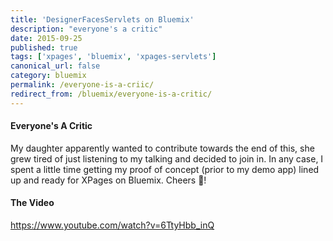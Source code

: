 ```yaml
---
title: 'DesignerFacesServlets on Bluemix'
description: "everyone's a critic"
date: 2015-09-25
published: true
tags: ['xpages', 'bluemix', 'xpages-servlets']
canonical_url: false
category: bluemix
permalink: /everyone-is-a-criic/
redirect_from: /bluemix/everyone-is-a-critic/
---
```


#### Everyone's A Critic

My daughter apparently wanted to contribute towards the end of this, she grew tired of just listening to my talking and decided to  join in. In any case, I spent a little time getting my proof of concept (prior to my demo app) lined up and ready for XPages on Bluemix. Cheers 🍻!

#### The Video

https://www.youtube.com/watch?v=6TtyHbb_inQ

